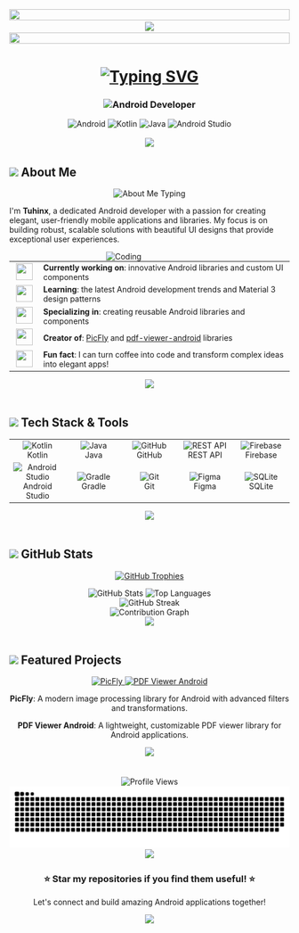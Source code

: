 <div align="center">
  <img src="https://i.imgur.com/dBaSKWF.gif" height="20" width="100%">
  <img src="https://user-images.githubusercontent.com/74038190/212284158-e840e285-664b-44d7-b79b-e264b5e54825.gif" width="400"/>
  <img src="https://i.imgur.com/dBaSKWF.gif" height="20" width="100%">
</div>

<h1 align="center">
  <a href="https://git.io/typing-svg">
    <img src="https://readme-typing-svg.demolab.com?font=Righteous&size=40&duration=4000&pause=1000&center=true&vCenter=true&random=false&width=500&height=70&lines=Hi+There!+%F0%9F%91%8B;I'm+Tuhinx;Android+Developer;App+%26+Library+Creator" alt="Typing SVG" />
  </a>
</h1>

<h3 align="center">
  <img src="https://img.shields.io/badge/Passionate_Android_Developer-3DDC84?style=for-the-badge&logo=android&logoColor=white" alt="Android Developer" />
</h3>

<div align="center">
  <img src="https://img.shields.io/badge/Android-3DDC84?style=for-the-badge&logo=android&logoColor=white" alt="Android" />
  <img src="https://img.shields.io/badge/Kotlin-0095D5?style=for-the-badge&logo=kotlin&logoColor=white" alt="Kotlin" />
  <img src="https://img.shields.io/badge/Java-ED8B00?style=for-the-badge&logo=java&logoColor=white" alt="Java" />
  <img src="https://img.shields.io/badge/Android_Studio-3DDC84?style=for-the-badge&logo=android-studio&logoColor=white" alt="Android Studio" />
</div>

<br/>

<div align="center">
  <img src="https://user-images.githubusercontent.com/73097560/115834477-dbab4500-a447-11eb-908a-139a6edaec5c.gif">
</div>

## <img src="https://media2.giphy.com/media/QssGEmpkyEOhBCb7e1/giphy.gif?cid=ecf05e47a0n3gi1bfqntqmob8g9aid1oyj2wr3ds3mg700bl&rid=giphy.gif" width="25"> About Me

<div align="center">
  <img src="https://readme-typing-svg.demolab.com?font=Fira+Code&size=24&duration=4000&pause=1000&color=F75C7E&center=true&vCenter=true&width=600&height=50&lines=Android+Developer+%7C+UI%2FUX+Enthusiast;Library+Creator+%7C+Problem+Solver;Turning+Ideas+into+Beautiful+Apps" alt="About Me Typing" />
</div>

<div>

  <p align="left" style="margin-right: 20px;">
    I'm <b>Tuhinx</b>, a dedicated Android developer with a passion for creating elegant, user-friendly mobile applications and libraries. My focus is on building robust, scalable solutions with beautiful UI designs that provide exceptional user experiences.
  </p>

  <div align="left">
      <img align="right" alt="Coding" width="330" src="https://cdn.dribbble.com/users/730703/screenshots/6581243/avento.gif">
    <table border="0">
      <tr>
        <td width="40" align="center">
          <img src="https://media.giphy.com/media/juua9i2c2fA0AIp2iq/giphy.gif" width="30" height="30">
        </td>
        <td>
          <b>Currently working on</b>: innovative Android libraries and custom UI components
        </td>
      </tr>
      <tr>
        <td width="40" align="center">
          <img src="https://media.giphy.com/media/1GEATImIxEXVR79Dhk/giphy.gif" width="30" height="30">
        </td>
        <td>
          <b>Learning</b>: the latest Android development trends and Material 3 design patterns
        </td>
      </tr>
      <tr>
        <td width="40" align="center">
          <img src="https://media.giphy.com/media/uhQuegHFqkVYuFMXMQ/giphy.gif" width="30" height="30">
        </td>
        <td>
          <b>Specializing in</b>: creating reusable Android libraries and components
        </td>
      </tr>
      <tr>
        <td width="40" align="center">
          <img src="https://media.giphy.com/media/Y4bzv6DYbYzy8jDnoW/giphy.gif" width="30" height="30">
        </td>
        <td>
          <b>Creator of</b>: <a href="https://github.com/Tuhinx/PicFly">PicFly</a> and <a href="https://github.com/Tuhinx/pdf-viewer-android">pdf-viewer-android</a> libraries
        </td>
      </tr>
      <tr>
        <td width="40" align="center">
          <img src="https://media.giphy.com/media/bn7hlyp0Cmcg0/giphy.gif" width="30" height="30">
        </td>
        <td>
          <b>Fun fact</b>: I can turn coffee into code and transform complex ideas into elegant apps!
        </td>
      </tr>
    </table>
  </div>
</div>

<div align="center">
  <img src="https://user-images.githubusercontent.com/73097560/115834477-dbab4500-a447-11eb-908a-139a6edaec5c.gif">
</div>

<br/>

## <img src="https://media2.giphy.com/media/QssGEmpkyEOhBCb7e1/giphy.gif?cid=ecf05e47a0n3gi1bfqntqmob8g9aid1oyj2wr3ds3mg700bl&rid=giphy.gif" width="25"> Tech Stack & Tools

<table align="center">
  <tr>
    <td align="center" width="96">
      <img src="https://skillicons.dev/icons?i=kotlin" alt="Kotlin" width="65" height="65" />
      <br>Kotlin
    </td>
    <td align="center" width="96">
      <img src="https://techstack-generator.vercel.app/java-icon.svg" alt="Java" width="65" height="65" />
      <br>Java
    </td>
    <td align="center" width="96">
      <img src="https://techstack-generator.vercel.app/github-icon.svg" alt="GitHub" width="65" height="65" />
      <br>GitHub
    </td>
    <td align="center" width="96">
      <img src="https://techstack-generator.vercel.app/restapi-icon.svg" alt="REST API" width="65" height="65" />
      <br>REST API
    </td>
    <td align="center" width="96">
      <img src="https://skillicons.dev/icons?i=firebase" alt="Firebase" width="65" height="65" />
      <br>Firebase
    </td>
  </tr>
  <tr>
    <td align="center" width="96">
      <img src="https://skillicons.dev/icons?i=androidstudio" width="48" height="48" alt="Android Studio" />
      <br>Android Studio
    </td>
    <td align="center" width="96">
      <img src="https://skillicons.dev/icons?i=gradle" width="48" height="48" alt="Gradle" />
      <br>Gradle
    </td>
    <td align="center" width="96">
      <img src="https://skillicons.dev/icons?i=git" width="48" height="48" alt="Git" />
      <br>Git
    </td>
    <td align="center" width="96">
      <img src="https://skillicons.dev/icons?i=figma" width="48" height="48" alt="Figma" />
      <br>Figma
    </td>
    <td align="center" width="96">
      <img src="https://skillicons.dev/icons?i=sqlite" width="48" height="48" alt="SQLite" />
      <br>SQLite
    </td>
  </tr>
</table>

<div align="center" style="display:none">
  <img src="https://img.shields.io/badge/Jetpack_Compose-4285F4?style=for-the-badge&logo=jetpack-compose&logoColor=white" alt="Jetpack Compose" />
  <img src="https://img.shields.io/badge/Material_Design-757575?style=for-the-badge&logo=material-design&logoColor=white" alt="Material Design" />
  <img src="https://img.shields.io/badge/Room-3DDC84?style=for-the-badge&logo=sqlite&logoColor=white" alt="Room" />
  <img src="https://img.shields.io/badge/Retrofit-48B983?style=for-the-badge&logo=square&logoColor=white" alt="Retrofit" />
  <img src="https://img.shields.io/badge/Dagger_Hilt-FF5722?style=for-the-badge&logo=dagger&logoColor=white" alt="Dagger Hilt" />
  <img src="https://img.shields.io/badge/MVVM-0078D7?style=for-the-badge&logo=android&logoColor=white" alt="MVVM" />
  <img src="https://img.shields.io/badge/Clean_Architecture-6DB33F?style=for-the-badge&logo=android&logoColor=white" alt="Clean Architecture" />
</div>

<div align="center">
  <img src="https://user-images.githubusercontent.com/73097560/115834477-dbab4500-a447-11eb-908a-139a6edaec5c.gif">
</div>

<br/>

## <img src="https://media.giphy.com/media/iY8CRBdQXODJSCERIr/giphy.gif" width="25"> GitHub Stats

<p align="center">
  <a href="https://github.com/Tuhinx">
    <img src="https://github-profile-trophy.vercel.app/?username=Tuhinx&theme=radical&no-frame=false&no-bg=true&margin-w=4" alt="GitHub Trophies" />
  </a>
</p>

<div align="center">
  <img width="49%" height="195px" src="https://github-readme-stats.vercel.app/api?username=Tuhinx&show_icons=true&count_private=true&hide_border=true&title_color=ff64da&icon_color=FFE500&text_color=c9d1d9&bg_color=0d1117" alt="GitHub Stats" />
  <img width="41%" height="195px" src="https://github-readme-stats.vercel.app/api/top-langs/?username=Tuhinx&layout=compact&hide_border=true&title_color=ff64da&text_color=ff91a4&bg_color=0d1117" alt="Top Languages" />
</div>

<div align="center">
  <img src="https://github-readme-streak-stats.herokuapp.com/?user=Tuhinx&theme=radical&hide_border=true&stroke=0000&background=0D1117&ring=00bfbf&fire=00bfbf&currStreakLabel=00bfbf" alt="GitHub Streak" />
</div>

<div align="center">
  <img src="https://github-readme-activity-graph.vercel.app/graph?username=Tuhinx&bg_color=0d1117&color=00bfbf&line=00bfbf&point=ffffff&area=true&hide_border=true" alt="Contribution Graph" />
</div>

<div align="center">
  <img src="https://user-images.githubusercontent.com/73097560/115834477-dbab4500-a447-11eb-908a-139a6edaec5c.gif">
</div>

<br/>

## <img src="https://media.giphy.com/media/WFZvB7VIXBgiz3oDXE/giphy.gif" width="25"> Featured Projects

<div align="center">
  <a href="https://github.com/Tuhinx/PicFly">
    <img src="https://github-readme-stats.vercel.app/api/pin/?username=Tuhinx&repo=PicFly&theme=tokyonight&hide_border=true" alt="PicFly" />
  </a>
  <a href="https://github.com/Tuhinx/pdf-viewer-android">
    <img src="https://github-readme-stats.vercel.app/api/pin/?username=Tuhinx&repo=pdf-viewer-android&theme=tokyonight&hide_border=true" alt="PDF Viewer Android" />
  </a>
</div>

<div align="center">
  <p><b>PicFly</b>: A modern image processing library for Android with advanced filters and transformations.</p>
  <p><b>PDF Viewer Android</b>: A lightweight, customizable PDF viewer library for Android applications.</p>
</div>

<div align="center">
  <img src="https://user-images.githubusercontent.com/73097560/115834477-dbab4500-a447-11eb-908a-139a6edaec5c.gif">
</div>

<br/>

<!-- ## 🔗 Connect With Me -->

<div align="center" style="display:none">
  <a href="https://linkedin.com/in/Tuhinx">
    <img src="https://img.shields.io/badge/LinkedIn-0077B5?style=for-the-badge&logo=linkedin&logoColor=white" alt="LinkedIn" />
  </a>
  <a href="https://twitter.com/Tuhinx">
    <img src="https://img.shields.io/badge/Twitter-1DA1F2?style=for-the-badge&logo=twitter&logoColor=white" alt="Twitter" />
  </a>
  <a href="mailto:tuhinx.dev@gmail.com">
    <img src="https://img.shields.io/badge/Email-D14836?style=for-the-badge&logo=gmail&logoColor=white" alt="Email" />
  </a>
  <a href="https://play.google.com/store/apps/developer?id=Tuhinx">
    <img src="https://img.shields.io/badge/Google_Play-414141?style=for-the-badge&logo=google-play&logoColor=white" alt="Google Play" />
  </a>
</div>

<br/>

<div align="center">
  <img src="https://komarev.com/ghpvc/?username=Tuhinx&style=for-the-badge&color=blueviolet" alt="Profile Views" />
</div>

<div align="center">
  <img src="https://raw.githubusercontent.com/platane/snk/output/github-contribution-grid-snake-dark.svg" alt="GitHub Contribution Snake Animation" />
</div>

<div align="center">
  <img src="https://user-images.githubusercontent.com/73097560/115834477-dbab4500-a447-11eb-908a-139a6edaec5c.gif">
</div>

<div align="center">
  <h3>⭐ Star my repositories if you find them useful! ⭐</h3>
  <p>Let's connect and build amazing Android applications together!</p>
  <img src="https://capsule-render.vercel.app/api?type=waving&color=gradient&height=100&section=footer"/>
</div>

